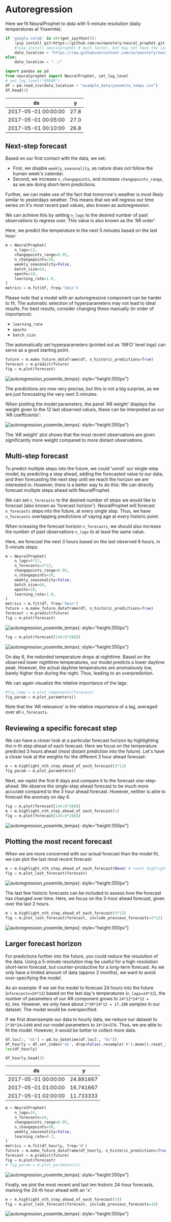 # Autoregression
Here we fit NeuralProphet to data with 5-minute resolution (daily temperatures at Yosemite). 

```python
if 'google.colab' in str(get_ipython()):
    !pip install git+https://github.com/ourownstory/neural_prophet.git # may take a while
    #!pip install neuralprophet # much faster, but may not have the latest upgrades/bugfixes
    data_location = "https://raw.githubusercontent.com/ourownstory/neural_prophet/master/"
else:
    data_location = "../"
```

```python
import pandas as pd
from neuralprophet import NeuralProphet, set_log_level
# set_log_level("ERROR")
df = pd.read_csv(data_location + "example_data/yosemite_temps.csv")
df.head(3)
```

ds | y | 
------------ | ------------- |
2017-05-01 00:00:00	|27.8|
2017-05-01 00:05:00|27.0|
2017-05-01 00:10:00|26.8|

## Next-step forecast
Based on our first contact with the data, we set:
* First, we disable `weekly_seasonality`, as nature does not follow the human week's calendar.
* Second, we increase `n_changepoints`, and increase `changepoints_range`, as we are doing short-term predictions.

Further, we can make use of the fact that tomorrow's weather is most likely similar to yesterdays weather.
This means that we will regress our time series on it's most recent past values, also known as autoregression.

We can achieve this by setting `n_lags` to the desired number of past observations to regress over. This value is also known as the 'AR order'. 

Here, we predict the temperature in the next 5 minutes based on the last hour:

```python
m = NeuralProphet(
    n_lags=12,
    changepoints_range=0.95,
    n_changepoints=30,
    weekly_seasonality=False,
    batch_size=64,
    epochs=10,
    learning_rate=1.0,
)
metrics = m.fit(df, freq='5min')
```

Please note that a model with an autoregressive component can be harder to fit. The automatic selection of hyperparameters may not lead to ideal results. For best results, consider changing these manually (in order of importance):
* `learning_rate`
* `epochs`
* `batch_size`

The automatically set hyperparameters (printed out as 'INFO' level logs) can serve as a good starting point.

```python
future = m.make_future_dataframe(df, n_historic_predictions=True)
forecast = m.predict(future)
fig = m.plot(forecast)
```

![autoregression_yosemite_temps](plot/autoregression_yosemite_1.png){: style="height:350px"}

The predictions are now very precise, but this is not a big surprise, as we are just forecasting the very next 5 minutes.

When plotting the model parameters, the panel 'AR weight' displays the weight given to the 12 last observed values, these can be interpreted as our 'AR coefficients':

![autoregression_yosemite_temps](plot/autoregression_yosemite_2.png){: style="height:350px"}

The 'AR weight' plot shows that the most recent observations are given significantly more weight compared to more distant observations.

## Multi-step forecast
To predict multiple steps into the future, we could 'unroll' our single-step model, by predicting a step ahead, adding the forecasted value to our data, and then forecasting the next step until we reach the horizon we are interested in. 
However, there is a better way to do this: We can directly forecast multiple steps ahead with NeuralProphet.

We can set `n_forecasts` to the desired number of steps we would like to forecast (also known as 'forecast horizon').
NeuralProphet will forecast `n_forecasts` steps into the future, at every single step. Thus, we have `n_forecasts` overlapping predictions of vaying age at every historic point. 

When icreasing the forecast horizon `n_forecasts`, we should also increase the number of past observations `n_lags` to at least the same value.

Here, we forecast the next 3 hours based on the last observed 6 hours, in 5-minute steps:


```python
m = NeuralProphet(
    n_lags=6*12,
    n_forecasts=3*12,
    changepoints_range=0.95,
    n_changepoints=30,
    weekly_seasonality=False,
    batch_size=64,
    epochs=10,    
    learning_rate=1.0,
)
metrics = m.fit(df, freq='5min')
future = m.make_future_dataframe(df, n_historic_predictions=True)
forecast = m.predict(future)
fig = m.plot(forecast)
```

![autoregression_yosemite_temps](plot/autoregression_yosemite_3.png){: style="height:350px"}

```python
fig = m.plot(forecast[144:6*288])
```
![autoregression_yosemite_temps](plot/autoregression_yosemite_4.png){: style="height:350px"}

On day 6, the redorded temperature drops at nighttime. Based on the observed lower nighttime temperatures, our model predicts a lower daytime peak. However, the actual daytime temperatures are anomalously low, barely higher than during the night. Thus, leading to an overprediction.

We can again visualize the relative importance of the lags:

```python
#fig_comp = m.plot_components(forecast)
fig_param = m.plot_parameters()
```
Note that the 'AR relevance' is the relative importance of a lag, averaged over all `n_forecasts`.

## Reviewing a specific forecast step
We can have a closer look at a particular forecast horizon by highlighting the n-th step ahead of each forecast. Here we focus on the temperature predicted 3 hours ahead (most distant prediction into the future). Let's have a closer look at the weights for the different 3 hour ahead forecast:

```python
m = m.highlight_nth_step_ahead_of_each_forecast(3*12)
fig_param = m.plot_parameters()
```

Next, we replot the first 6 days and compare it to the forecast one-step-ahead. We observe the single-step ahead forecast to be much more accurate compared to the 3 hour ahead forecast. However, neither is able to forecast the anomaly on day 6.

```python
fig = m.plot(forecast[144:6*288])
m = m.highlight_nth_step_ahead_of_each_forecast(1)
fig = m.plot(forecast[144:6*288])
```

![autoregression_yosemite_temps](plot/autoregression_yosemite_5.png){: style="height:350px"}

## Plotting the most recent forecast
When we are more concerned with our actual forecast than the model fit, we can plot the last most recent forecast:

```python
m = m.highlight_nth_step_ahead_of_each_forecast(None) # reset highlight
fig = m.plot_last_forecast(forecast)
```
![autoregression_yosemite_temps](plot/autoregression_yosemite_6.png){: style="height:350px"}

The last few historic forecasts can be included to assess how the forecast has changed over time.
Here, we focus on the 3-hour ahead forecast, given over the last 2 hours.

```python
m = m.highlight_nth_step_ahead_of_each_forecast(3*12)
fig = m.plot_last_forecast(forecast, include_previous_forecasts=2*12)
```
![autoregression_yosemite_temps](plot/autoregression_yosemite_7.png){: style="height:350px"}


## Larger forecast horizon
For predictions further into the future, you could reduce the resulution of the data.
Using a 5-minute resolution may be useful for a high-resolution short-term forecast, but counter-productive for a long-term forecast.
As we only have a limited amount of data (approx 2 months), we want to avoid over-specifying the model.

As an example: If we set the model to forecast 24 hours into the future (`nforecasts=24*12`) based on the last day's temperatures (`n_lags=24*12`), the number of parameters of our AR component grows to `24*12*24*12 = 82,944`. However, we only have about `2*30*24*12 = 17,280` samples in our dataset. The model would be overspecified.

If we first downsample our data to hourly data, we reduce our dataset to `2*30*24=1440` and our model parameters to `24*24=576`. Thus, we are able to fit the model. However, it would be better to collect more data.

```python
df.loc[:, "ds"] = pd.to_datetime(df.loc[:, "ds"])
df_hourly = df.set_index('ds', drop=False).resample('H').mean().reset_index()
len(df_hourly)
```

```python
df_hourly.head(3)
```

ds | y | 
------------ | ------------- |
2017-05-01 00:00:00	|24.891667|
2017-05-01 01:00:00|16.741667|
2017-05-01 02:00:00|11.733333|


```python
m = NeuralProphet(
    n_lags=24,
    n_forecasts=24,
    changepoints_range=0.95,
    n_changepoints=30,
    weekly_seasonality=False,
    learning_rate=0.3,
)
metrics = m.fit(df_hourly, freq='H')
future = m.make_future_dataframe(df_hourly, n_historic_predictions=True)
forecast = m.predict(future)
fig = m.plot(forecast)
# fig_param = m.plot_parameters()
```
![autoregression_yosemite_temps](plot/autoregression_yosemite_8.png){: style="height:350px"}

Finally, we plot the most recent and last ten historic 24-hour forecasts, marking the 24-th hour ahead with an 'x'.

```python
m = m.highlight_nth_step_ahead_of_each_forecast(24)
fig = m.plot_last_forecast(forecast, include_previous_forecasts=10)
```
![autoregression_yosemite_temps](plot/autoregression_yosemite_9.png){: style="height:350px"}